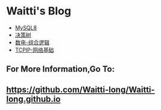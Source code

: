 # Waitti's Blog

* <a href="https://Waitti-long.github.io/MySQL8">MySQL8</a>
* <a href="https://Waitti-long.github.io/决策树">决策树</a>
* <a href="https://Waitti-long.github.io/数电-组合逻辑">数电-组合逻辑</a>
* <a href="https://Waitti-long.github.io/TCPIP-网络基础">TCPIP-网络基础</a>



## For More Information,Go To:

##  <a>https://github.com/Waitti-long/Waitti-long.github.io</a>

